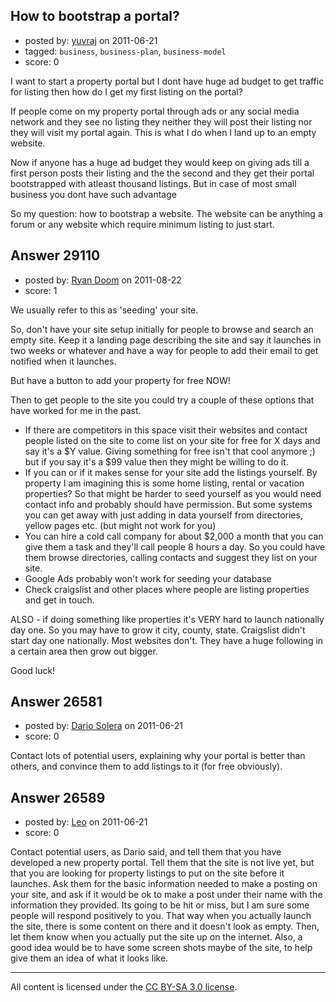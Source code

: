 ## How to bootstrap a portal?

- posted by: [yuvraj](https://stackexchange.com/users/-1/10676-yuvraj) on 2011-06-21
- tagged: `business`, `business-plan`, `business-model`
- score: 0

I want to start a property portal but I dont have huge ad budget to get traffic for listing  then how do I get my first listing on the portal?

If people come on my property portal through ads or any social media network and they see no listing they neither they will post their listing nor they will visit my portal again. This is what I do when I land up to an empty website.

Now if anyone has a huge ad budget they would keep on giving ads till a first person posts their listing and the the second and they get their portal bootstrapped with atleast thousand listings. But in case of most small business you dont have such advantage

So my question: how to bootstrap a website. The website can be anything a forum or any website which require minimum listing to just start.


## Answer 29110

- posted by: [Ryan Doom](https://stackexchange.com/users/-1/5655-ryan-doom) on 2011-08-22
- score: 1

We usually refer to this as 'seeding' your site.  

So, don't have your site setup initially for people to browse and search an empty site. Keep it a landing page describing the site and say it launches in two weeks or whatever and have a way for people to add their email to get notified when it launches.

But have a  button to add your property for free NOW!

Then to get people to the site you could try a couple of these options that have worked for me in the past.

 - If there are competitors in this space visit their websites and contact people listed on the site to come list on your site for free for X days and say it's a $Y value. Giving something for free isn't that cool anymore ;) but if you say it's a $99 value then they might be willing to do it.
 - If you can or if it makes sense for your site add the listings yourself. By property I am imagining this is some home listing, rental or vacation properties? So that might be harder to seed yourself as you would need contact info and probably should have permission.  But some systems you can get away with just adding in data yourself from directories, yellow pages etc. (but might not work for you)
 - You can hire a cold call company for about $2,000 a month that you can give them a task and they'll call people 8 hours a day. So you could have them browse directories, calling contacts and suggest they list on your site.
 - Google Ads probably won't work for seeding your database
 - Check craigslist and other places where people are listing properties and get in touch.

ALSO - if doing something like properties it's VERY hard to launch nationally day one. So you may have to grow it city, county, state. Craigslist didn't start day one nationally.  Most websites don't. They have a huge following in a certain area then grow out bigger.

Good luck!


## Answer 26581

- posted by: [Dario Solera](https://stackexchange.com/users/-1/1539-dario-solera) on 2011-06-21
- score: 0

Contact lots of potential users, explaining why your portal is better than others, and convince them to add listings to it (for free obviously).


## Answer 26589

- posted by: [Leo](https://stackexchange.com/users/-1/11280-leo) on 2011-06-21
- score: 0

Contact potential users, as Dario said, and tell them that you have developed a new property portal.  Tell them that the site is not live yet, but that you are looking for property listings to put on the site before it launches.  Ask them for the basic information needed to make a posting on your site, and ask if it would be ok to make a post under their name with the information they provided.  Its going to be hit or miss, but I am sure some people will respond positively to you.  That way when you actually launch the site, there is some content on there and it doesn't look as empty.  Then, let them know when you actually put the site up on the internet.  Also, a good idea would be to have some screen shots maybe of the site, to help give them an idea of what it looks like.



---

All content is licensed under the [CC BY-SA 3.0 license](https://creativecommons.org/licenses/by-sa/3.0/).
